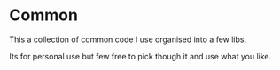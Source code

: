 # Common

This a collection of common code I use organised into a few libs. 

Its for personal use but few free to pick though it and use what you like.
